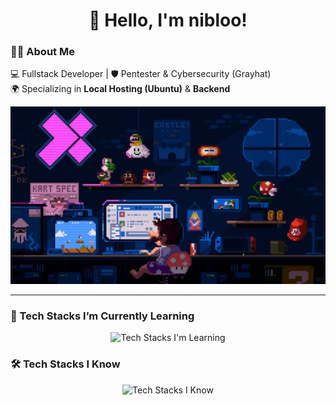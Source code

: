 
<h1 align="center">👋 Hello, I'm nibloo!</h1>

<div align="left">

### 👨‍💻 About Me  
💻 Fullstack Developer | 🛡️ Pentester & Cybersecurity (Grayhat)  
🌍 Specializing in **Local Hosting (Ubuntu)** & **Backend**  


<div align="center">
  <img src="Assets/mario.gif" alt="Mario GIF">
</div>

</div>

---

### 🚀 Tech Stacks I’m Currently Learning
<div align="center">
  <img src="https://skillicons.dev/icons?i=rust,arch,azure" alt="Tech Stacks I'm Learning">
</div>

### 🛠️ Tech Stacks I Know
<div align="center">
  <img src="https://skillicons.dev/icons?i=html,css,js,react,vite,tailwind,mongodb,python,kali,docker,git,blender,fastapi,linux,ubuntu," alt="Tech Stacks I Know">
</div>
